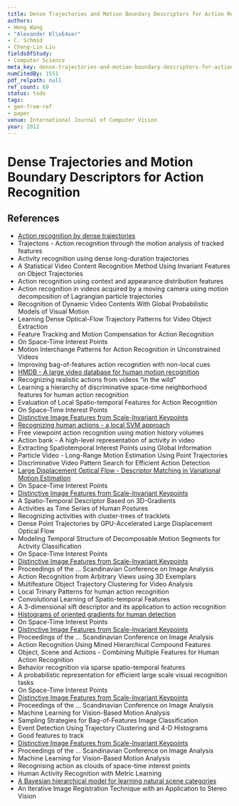 ```yaml
---
title: Dense Trajectories and Motion Boundary Descriptors for Action Recognition
authors:
- Heng Wang
- "Alexander Kl\xE4ser"
- C. Schmid
- Cheng-Lin Liu
fieldsOfStudy:
- Computer Science
meta_key: dense-trajectories-and-motion-boundary-descriptors-for-action-recognition
numCitedBy: 1551
pdf_relpath: null
ref_count: 69
status: todo
tags:
- gen-from-ref
- paper
venue: International Journal of Computer Vision
year: 2012
---
```


# Dense Trajectories and Motion Boundary Descriptors for Action Recognition

## References

- [Action recognition by dense trajectories](./action-recognition-by-dense-trajectories.md)
- Trajectons - Action recognition through the motion analysis of tracked features
- Activity recognition using dense long-duration trajectories
- A Statistical Video Content Recognition Method Using Invariant Features on Object Trajectories
- Action recognition using context and appearance distribution features
- Action recognition in videos acquired by a moving camera using motion decomposition of Lagrangian particle trajectories
- Recognition of Dynamic Video Contents With Global Probabilistic Models of Visual Motion
- Learning Dense Optical-Flow Trajectory Patterns for Video Object Extraction
- Feature Tracking and Motion Compensation for Action Recognition
- On Space-Time Interest Points
- Motion Interchange Patterns for Action Recognition in Unconstrained Videos
- Improving bag-of-features action recognition with non-local cues
- [HMDB - A large video database for human motion recognition](./hmdb-a-large-video-database-for-human-motion-recognition.md)
- Recognizing realistic actions from videos “in the wild”
- Learning a hierarchy of discriminative space-time neighborhood features for human action recognition
- Evaluation of Local Spatio-temporal Features for Action Recognition
- On Space-Time Interest Points
- [Distinctive Image Features from Scale-Invariant Keypoints](./distinctive-image-features-from-scale-invariant-keypoints.md)
- [Recognizing human actions - a local SVM approach](./recognizing-human-actions-a-local-svm-approach.md)
- Free viewpoint action recognition using motion history volumes
- Action bank - A high-level representation of activity in video
- Extracting Spatiotemporal Interest Points using Global Information
- Particle Video - Long-Range Motion Estimation Using Point Trajectories
- Discriminative Video Pattern Search for Efficient Action Detection
- [Large Displacement Optical Flow - Descriptor Matching in Variational Motion Estimation](./large-displacement-optical-flow-descriptor-matching-in-variational-motion-estimation.md)
- On Space-Time Interest Points
- [Distinctive Image Features from Scale-Invariant Keypoints](./distinctive-image-features-from-scale-invariant-keypoints.md)
- A Spatio-Temporal Descriptor Based on 3D-Gradients
- Activities as Time Series of Human Postures
- Recognizing activities with cluster-trees of tracklets
- Dense Point Trajectories by GPU-Accelerated Large Displacement Optical Flow
- Modeling Temporal Structure of Decomposable Motion Segments for Activity Classification
- On Space-Time Interest Points
- [Distinctive Image Features from Scale-Invariant Keypoints](./distinctive-image-features-from-scale-invariant-keypoints.md)
- Proceedings of the ... Scandinavian Conference on Image Analysis
- Action Recognition from Arbitrary Views using 3D Exemplars
- Multifeature Object Trajectory Clustering for Video Analysis
- Local Trinary Patterns for human action recognition
- Convolutional Learning of Spatio-temporal Features
- A 3-dimensional sift descriptor and its application to action recognition
- [Histograms of oriented gradients for human detection](./histograms-of-oriented-gradients-for-human-detection.md)
- On Space-Time Interest Points
- [Distinctive Image Features from Scale-Invariant Keypoints](./distinctive-image-features-from-scale-invariant-keypoints.md)
- Proceedings of the ... Scandinavian Conference on Image Analysis
- Action Recognition Using Mined Hierarchical Compound Features
- Object, Scene and Actions - Combining Multiple Features for Human Action Recognition
- Behavior recognition via sparse spatio-temporal features
- A probabilistic representation for efficient large scale visual recognition tasks
- On Space-Time Interest Points
- [Distinctive Image Features from Scale-Invariant Keypoints](./distinctive-image-features-from-scale-invariant-keypoints.md)
- Proceedings of the ... Scandinavian Conference on Image Analysis
- Machine Learning for Vision-Based Motion Analysis
- Sampling Strategies for Bag-of-Features Image Classification
- Event Detection Using Trajectory Clustering and 4-D Histograms
- Good features to track
- [Distinctive Image Features from Scale-Invariant Keypoints](./distinctive-image-features-from-scale-invariant-keypoints.md)
- Proceedings of the ... Scandinavian Conference on Image Analysis
- Machine Learning for Vision-Based Motion Analysis
- Recognising action as clouds of space-time interest points
- Human Activity Recognition with Metric Learning
- [A Bayesian hierarchical model for learning natural scene categories](./a-bayesian-hierarchical-model-for-learning-natural-scene-categories.md)
- An Iterative Image Registration Technique with an Application to Stereo Vision
